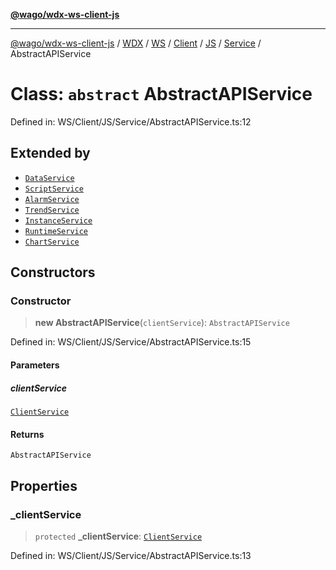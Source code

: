 [**@wago/wdx-ws-client-js**](../../../../../../../../../../../../README.md)

***

[@wago/wdx-ws-client-js](../../../../../../../../../../../../globals.md) / [WDX](../../../../../../../../../README.md) / [WS](../../../../../../../README.md) / [Client](../../../../../README.md) / [JS](../../../README.md) / [Service](../README.md) / AbstractAPIService

# Class: `abstract` AbstractAPIService

Defined in: WS/Client/JS/Service/AbstractAPIService.ts:12

## Extended by

- [`DataService`](DataService.md)
- [`ScriptService`](ScriptService.md)
- [`AlarmService`](AlarmService.md)
- [`TrendService`](TrendService.md)
- [`InstanceService`](InstanceService.md)
- [`RuntimeService`](RuntimeService.md)
- [`ChartService`](ChartService.md)

## Constructors

### Constructor

> **new AbstractAPIService**(`clientService`): `AbstractAPIService`

Defined in: WS/Client/JS/Service/AbstractAPIService.ts:15

#### Parameters

##### clientService

[`ClientService`](ClientService.md)

#### Returns

`AbstractAPIService`

## Properties

### \_clientService

> `protected` **\_clientService**: [`ClientService`](ClientService.md)

Defined in: WS/Client/JS/Service/AbstractAPIService.ts:13
